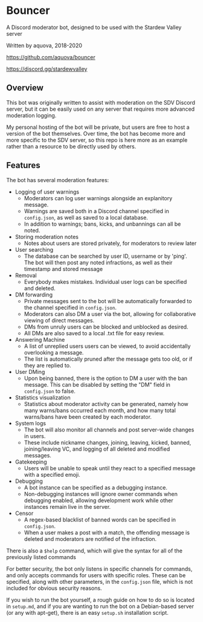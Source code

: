 # Bouncer

A Discord moderator bot, designed to be used with the Stardew Valley server

Written by aquova, 2018-2020

https://github.com/aquova/bouncer

https://discord.gg/stardewvalley

## Overview

This bot was originally written to assist with moderation on the SDV Discord server, but it can be easily used on any server that requires more advanced moderation logging.

My personal hosting of the bot will be private, but users are free to host a version of the bot themselves. Over time, the bot has become more and more specific to the SDV server, so this repo is here more as an example rather than a resource to be directly used by others.

## Features

The bot has several moderation features:

- Logging of user warnings
    - Moderators can log user warnings alongside an explanitory message.
    - Warnings are saved both in a Discord channel specified in `config.json`, as well as saved to a local database.
    - In addition to warnings; bans, kicks, and unbannings can all be noted.
- Storing moderation notes
    - Notes about users are stored privately, for moderators to review later
- User searching
    - The database can be searched by user ID, username or by 'ping'. The bot will then post any noted infractions, as well as their timestamp and stored message
- Removal
    - Everybody makes mistakes. Individual user logs can be specified and deleted.
- DM forwarding
    - Private messages sent to the bot will be automatically forwarded to the channel specified in `config.json`.
    - Moderators can also DM a user via the bot, allowing for collaborative viewing of direct messages.
    - DMs from unruly users can be blocked and unblocked as desired.
    - All DMs are also saved to a local .txt file for easy review.
- Answering Machine
    - A list of unreplied users users can be viewed, to avoid accidentally overlooking a message.
    - The list is automatically pruned after the message gets too old, or if they are replied to.
- User DMing
    - Upon being banned, there is the option to DM a user with the ban message. This can be disabled by setting the "DM" field in `config.json` to false.
- Statistics visualization
    - Statistics about moderator activity can be generated, namely how many warns/bans occurred each month, and how many total warns/bans have been created by each moderator.
- System logs
    - The bot will also monitor all channels and post server-wide changes in users.
    - These include nickname changes, joining, leaving, kicked, banned, joining/leaving VC, and logging of all deleted and modified messages.
- Gatekeeping
    - Users will be unable to speak until they react to a specified message with a specified emoji.
- Debugging
    - A bot instance can be specified as a debugging instance.
    - Non-debugging instances will ignore owner commands when debugging enabled, allowing development work while other instances remain live in the server.
- Censor
    - A regex-based blacklist of banned words can be specified in `config.json`.
    - When a user makes a post with a match, the offending message is deleted and moderators are notified of the infraction.

There is also a `$help` command, which will give the syntax for all of the previously listed commands

For better security, the bot only listens in specific channels for commands, and only accepts commands for users with specific roles. These can be specified, along with other parameters, in the `config.json` file, which is not included for obvious security reasons.

If you wish to run the bot yourself, a rough guide on how to do so is located in `setup.md`, and if you are wanting to run the bot on a Debian-based server (or any with apt-get), there is an easy `setup.sh` installation script.
